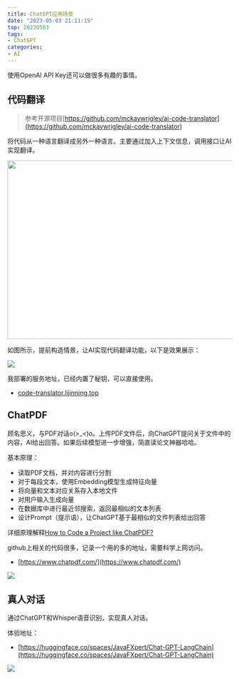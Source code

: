 ```yaml
---
title: ChatGPT应用场景
date: "2023-05-03 21:11:15"
top: 20230503
tags:
- ChatGPT
categories:
- AI
---
```


使用OpenAI API Key还可以做很多有趣的事情。

<!-- more -->

## 代码翻译

> 参考开源项目[https://github.com/mckaywrigley/ai-code-translator](https://github.com/mckaywrigley/ai-code-translator)

将代码从一种语言翻译成另外一种语言。主要通过加入上下文信息，调用接口让AI实现翻译。

<img src="https://s2.loli.net/2023/05/03/fOWbiBV3gw5J8oN.png" width="540" height="400" >

如图所示，提前构造情景，让AI实现代码翻译功能，以下是效果展示：

<img src="https://s2.loli.net/2023/05/03/3ipvGmatB8OqVDK.png" >

我部署的服务地址，已经内置了秘钥，可以直接使用。

+ [code-translator.lijinning.top](https://code-translator.lijinning.top/)

## ChatPDF

顾名思义，与PDF对话o(>_<)o。上传PDF文件后，向ChatGPT提问关于文件中的内容，AI给出回答。如果后续模型进一步增强，简直读论文神器哈哈。

基本原理：

+ 读取PDF文档，并对内容进行分割
+ 对于每段文本，使用Embedding模型生成特征向量
+ 将向量和文本对应关系存入本地文件
+ 对用户输入生成向量
+ 在数据库中进行最近邻搜索，返回最相似的文本列表
+ 设计Prompt（提示语），让ChatGPT基于最相似的文件列表给出回答

详细原理解释[How to Code a Project like ChatPDF?](https://postor.medium.com/how-to-code-a-project-like-chatpdf-e40441cb4168)

github上相关的代码很多，记录一个用的多的地址，需要科学上网访问。

+ [https://www.chatpdf.com/](https://www.chatpdf.com/)

<img src="https://s2.loli.net/2023/05/03/V2t8KkSTzxAMZaf.png" >

## 真人对话

通过ChatGPT和Whisper语音识别，实现真人对话。

体验地址：

+ [https://huggingface.co/spaces/JavaFXpert/Chat-GPT-LangChain](https://huggingface.co/spaces/JavaFXpert/Chat-GPT-LangChain)

<img src="https://s2.loli.net/2023/05/03/jC7M9KhgmGvwWXn.png" >

